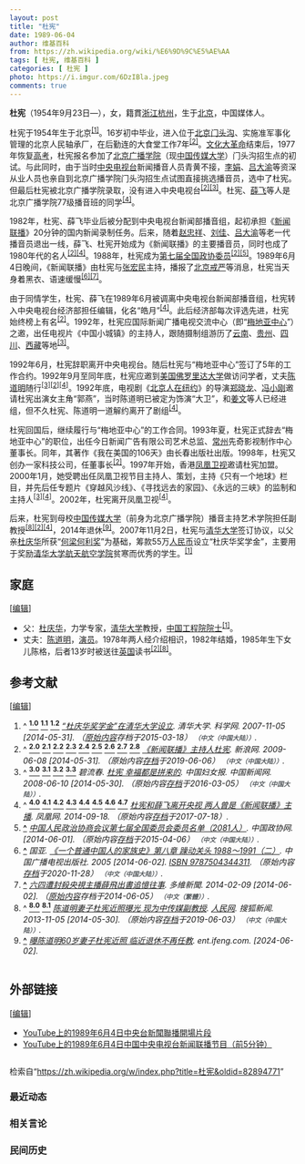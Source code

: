 ```yaml
---
layout: post
title: "杜宪"
date: 1989-06-04
author: 维基百科
from: https://zh.wikipedia.org/wiki/%E6%9D%9C%E5%AE%AA
tags: [ 杜宪, 维基百科 ]
categories: [ 杜宪 ]
photo: https://i.imgur.com/6DzIBla.jpeg
comments: true
---
```

<div class="mw-content-ltr mw-parser-output" lang="zh" dir="ltr">
<p><b>杜宪</b>（1954年9月23日<span class="useeditintro" title="Template:BLP editintro">—</span>），女，籍貫<a href="/wiki/%E6%B5%99%E6%B1%9F%E7%9C%81" title="浙江省">浙江</a><a href="/wiki/%E6%9D%AD%E5%B7%9E%E5%B8%82" title="杭州市">杭州</a>，生于<a href="/wiki/%E5%8C%97%E4%BA%AC%E5%B8%82" title="北京市">北京</a>，中国媒体人。
</p>
<meta property="mw:PageProp/toc">
<div class="mw-heading mw-heading2"></div>
<p>杜宪于1954年生于北京<sup id="cite_ref-tsinghua_1-0" class="reference"><a href="#cite_note-tsinghua-1">[1]</a></sup>。16岁初中毕业，进入位于<a href="/wiki/%E5%8C%97%E4%BA%AC" class="mw-redirect" title="北京">北京</a><a href="/wiki/%E9%97%A8%E5%A4%B4%E6%B2%9F" class="mw-redirect" title="门头沟">门头沟</a>、实施准军事化管理的北京人民轴承厂，在后勤连的大食堂工作7年<sup id="cite_ref-sina_2-0" class="reference"><a href="#cite_note-sina-2">[2]</a></sup>。<a href="/wiki/%E6%96%87%E5%8C%96%E5%A4%A7%E9%9D%A9%E5%91%BD" title="文化大革命">文化大革命</a>结束后，1977年恢复<a href="/wiki/%E6%99%AE%E9%80%9A%E9%AB%98%E7%AD%89%E5%AD%A6%E6%A0%A1%E6%8B%9B%E7%94%9F%E5%85%A8%E5%9B%BD%E7%BB%9F%E4%B8%80%E8%80%83%E8%AF%95" title="普通高等学校招生全国统一考试">高考</a>，杜宪报名参加了<a href="/wiki/%E5%8C%97%E4%BA%AC%E5%B9%BF%E6%92%AD%E5%AD%A6%E9%99%A2" class="mw-redirect" title="北京广播学院">北京广播学院</a>（现<a href="/wiki/%E4%B8%AD%E5%9B%BD%E4%BC%A0%E5%AA%92%E5%A4%A7%E5%AD%A6" title="中国传媒大学">中国传媒大学</a>）门头沟招生点的初试。与此同时，由于当时<a href="/wiki/%E4%B8%AD%E5%9B%BD%E4%B8%AD%E5%A4%AE%E7%94%B5%E8%A7%86%E5%8F%B0" title="中国中央电视台">中央电视台</a>新闻播音人员青黄不接，<a href="/wiki/%E6%9D%8E%E5%A8%9F_(%E7%94%B5%E8%A7%86%E4%B8%BB%E6%92%AD)" title="李娟 (电视主播)">李娟</a>、<a href="/wiki/%E5%90%95%E5%A4%A7%E6%B8%9D" title="吕大渝">吕大渝</a>等资深从业人员也亲自到北京广播学院门头沟招生点试图直接挑选播音员，选中了杜宪。但最后杜宪被北京广播学院录取，没有进入中央电视台<sup id="cite_ref-sina_2-1" class="reference"><a href="#cite_note-sina-2">[2]</a></sup><sup id="cite_ref-wenzhai_3-0" class="reference"><a href="#cite_note-wenzhai-3">[3]</a></sup>。杜宪、<a href="/wiki/%E8%96%9B%E9%A3%9E_(%E7%94%B5%E8%A7%86%E4%B8%BB%E6%92%AD)" title="薛飞 (电视主播)">薛飞</a>等人是北京广播学院77级播音班的同学<sup id="cite_ref-duxue_4-0" class="reference"><a href="#cite_note-duxue-4">[4]</a></sup>。
</p><p>1982年，杜宪、薛飞毕业后被分配到中央电视台新闻部播音组，起初承担《<a href="/wiki/%E6%96%B0%E9%97%BB%E8%81%94%E6%92%AD" title="新闻联播">新闻联播</a>》20分钟的国内新闻录制任务。后来，随着<a href="/wiki/%E8%B5%B5%E5%BF%A0%E7%A5%A5" title="赵忠祥">赵忠祥</a>、<a href="/wiki/%E5%88%98%E4%BD%B3_(%E4%B8%BB%E6%8C%81%E4%BA%BA)" title="刘佳 (主持人)">刘佳</a>、<a href="/wiki/%E5%90%95%E5%A4%A7%E6%B8%9D" title="吕大渝">吕大渝</a>等老一代播音员退出一线，薛飞、杜宪开始成为《新闻联播》的主要播音员，同时也成了1980年代的名人<sup id="cite_ref-sina_2-2" class="reference"><a href="#cite_note-sina-2">[2]</a></sup><sup id="cite_ref-duxue_4-1" class="reference"><a href="#cite_note-duxue-4">[4]</a></sup>。1988年，杜宪成为<a href="/wiki/%E4%B8%AD%E5%9B%BD%E4%BA%BA%E6%B0%91%E6%94%BF%E6%B2%BB%E5%8D%8F%E5%95%86%E4%BC%9A%E8%AE%AE%E7%AC%AC%E4%B8%83%E5%B1%8A%E5%85%A8%E5%9B%BD%E5%A7%94%E5%91%98%E4%BC%9A%E5%A7%94%E5%91%98%E5%90%8D%E5%8D%95" title="中国人民政治协商会议第七届全国委员会委员名单">第七届全国政协委员</a><sup id="cite_ref-sina_2-3" class="reference"><a href="#cite_note-sina-2">[2]</a></sup><sup id="cite_ref-政协_5-0" class="reference"><a href="#cite_note-政协-5">[5]</a></sup>。1989年6月4日晚间，《新闻联播》由杜宪与<a href="/wiki/%E5%BC%A0%E5%AE%8F%E6%B0%91" title="张宏民">张宏民</a>主持，播报了<a href="/wiki/%E5%85%AD%E5%9B%9B%E4%BA%8B%E4%BB%B6" title="六四事件">北京戒严</a>等消息，杜宪当天身着黑衣、语速缓慢<sup id="cite_ref-6" class="reference"><a href="#cite_note-6">[6]</a></sup><sup id="cite_ref-7" class="reference"><a href="#cite_note-7">[7]</a></sup>。
</p><p>由于同情学生，杜宪、薛飞在1989年6月被调离中央电视台新闻部播音组，杜宪转入中央电视台经济部担任编辑，化名“皓月”<sup id="cite_ref-duxue_4-2" class="reference"><a href="#cite_note-duxue-4">[4]</a></sup>。此后经济部每次评选先进，杜宪始终榜上有名<sup id="cite_ref-sina_2-4" class="reference"><a href="#cite_note-sina-2">[2]</a></sup>。1992年，杜宪应国际新闻广播电视交流中心（即“<a href="/wiki/%E6%A2%85%E5%9C%B0%E4%BA%9A%E4%B8%AD%E5%BF%83" class="mw-redirect" title="梅地亚中心">梅地亚中心</a>”）之邀，出任电视片《中国小城镇》的主持人，跟随摄制组游历了<a href="/wiki/%E4%BA%91%E5%8D%97" class="mw-redirect" title="云南">云南</a>、<a href="/wiki/%E8%B4%B5%E5%B7%9E" class="mw-redirect" title="贵州">贵州</a>、<a href="/wiki/%E5%9B%9B%E5%B7%9D" class="mw-redirect" title="四川">四川</a>、<a href="/wiki/%E8%A5%BF%E8%97%8F" class="mw-redirect" title="西藏">西藏</a>等地<sup id="cite_ref-wenzhai_3-1" class="reference"><a href="#cite_note-wenzhai-3">[3]</a></sup>。
</p><p>1992年6月，杜宪辞职离开中央电视台。随后杜宪与“梅地亚中心”签订了5年的工作合约。1992年9月至同年底，杜宪应邀到<a href="/wiki/%E7%BE%8E%E5%9B%BD" title="美国">美国</a><a href="/wiki/%E4%BD%9B%E7%BD%97%E9%87%8C%E8%BE%BE%E5%A4%A7%E5%AD%A6" title="佛罗里达大学">佛罗里达大学</a>做访问学者，丈夫<a href="/wiki/%E9%99%88%E9%81%93%E6%98%8E" title="陈道明">陈道明</a>随行<sup id="cite_ref-wenzhai_3-2" class="reference"><a href="#cite_note-wenzhai-3">[3]</a></sup><sup id="cite_ref-sina_2-5" class="reference"><a href="#cite_note-sina-2">[2]</a></sup><sup id="cite_ref-duxue_4-3" class="reference"><a href="#cite_note-duxue-4">[4]</a></sup>。1992年底，电视剧《<a href="/wiki/%E5%8C%97%E4%BA%AC%E4%BA%BA%E5%9C%A8%E7%BA%BD%E7%BA%A6" title="北京人在纽约">北京人在纽约</a>》的导演<a href="/wiki/%E9%83%91%E6%99%93%E9%BE%99" class="mw-redirect" title="郑晓龙">郑晓龙</a>、<a href="/wiki/%E5%86%AF%E5%B0%8F%E5%88%9A" title="冯小刚">冯小刚</a>邀请杜宪出演女主角“郭燕”，当时陈道明已被定为饰演“大卫”，和<a href="/wiki/%E5%A7%9C%E6%96%87" title="姜文">姜文</a>等人已经进组，但不久杜宪、陈道明一道解约离开了剧组<sup id="cite_ref-duxue_4-4" class="reference"><a href="#cite_note-duxue-4">[4]</a></sup>。
</p><p>杜宪回国后，继续履行与“梅地亚中心”的工作合同。1993年夏，杜宪正式辞去“梅地亚中心”的职位，出任今日新闻广告有限公司艺术总监、<a href="/wiki/%E5%B8%B8%E5%B7%9E" class="mw-redirect" title="常州">常州</a>先奇影视制作中心董事长。同年，其著作《我在美国的106天》由长春出版社出版。1998年，杜宪又创办一家科技公司，任董事长<sup id="cite_ref-sina_2-6" class="reference"><a href="#cite_note-sina-2">[2]</a></sup>。1997年开始，香港<a href="/wiki/%E5%87%A4%E5%87%B0%E5%8D%AB%E8%A7%86" title="凤凰卫视">凤凰卫视</a>邀请杜宪加盟。2000年1月，她受聘出任凤凰卫视节目主持人、策划，主持《只有一个地球》栏目，并先后任专题片《穿越风沙线》、《寻找远去的家园》、《永远的三峡》的监制和主持人<sup id="cite_ref-wenzhai_3-3" class="reference"><a href="#cite_note-wenzhai-3">[3]</a></sup><sup id="cite_ref-duxue_4-5" class="reference"><a href="#cite_note-duxue-4">[4]</a></sup>。2002年，杜宪离开凤凰卫视<sup id="cite_ref-duxue_4-6" class="reference"><a href="#cite_note-duxue-4">[4]</a></sup>。
</p><p>后来，杜宪到母校<a href="/wiki/%E4%B8%AD%E5%9B%BD%E4%BC%A0%E5%AA%92%E5%A4%A7%E5%AD%A6" title="中国传媒大学">中国传媒大学</a>（前身为北京广播学院）播音主持艺术学院担任副教授<sup id="cite_ref-sohu_8-0" class="reference"><a href="#cite_note-sohu-8">[8]</a></sup><sup id="cite_ref-sina_2-7" class="reference"><a href="#cite_note-sina-2">[2]</a></sup><sup id="cite_ref-duxue_4-7" class="reference"><a href="#cite_note-duxue-4">[4]</a></sup>，2014年退休<sup id="cite_ref-9" class="reference"><a href="#cite_note-9">[9]</a></sup>。2007年11月2日，杜宪与<a href="/wiki/%E6%B8%85%E5%8D%8E%E5%A4%A7%E5%AD%A6" title="清华大学">清华大学</a>签订协议，以父亲<a href="/wiki/%E6%9D%9C%E5%BA%86%E5%8D%8E" title="杜庆华">杜庆华</a>所获“<a href="/wiki/%E4%BD%95%E6%A2%81%E4%BD%95%E5%88%A9%E5%A5%96" class="mw-redirect" title="何梁何利奖">何梁何利奖</a>”为基础，筹款55万<a href="/wiki/%E4%BA%BA%E6%B0%91%E5%B8%81" title="人民币">人民币</a>设立“杜庆华奖学金”，主要用于奖励<a href="/wiki/%E6%B8%85%E5%8D%8E%E5%A4%A7%E5%AD%A6%E8%88%AA%E5%A4%A9%E8%88%AA%E7%A9%BA%E5%AD%A6%E9%99%A2" title="清华大学航天航空学院">清华大学航天航空学院</a>贫寒而优秀的学生。<sup id="cite_ref-tsinghua_1-1" class="reference"><a href="#cite_note-tsinghua-1">[1]</a></sup>
</p>
<div class="mw-heading mw-heading2"><h2 id="家庭"><span id=".E5.AE.B6.E5.BA.AD"></span>家庭</h2><span class="mw-editsection"><span class="mw-editsection-bracket">[</span><a href="/w/index.php?title=%E6%9D%9C%E5%AE%AA&amp;action=edit&amp;section=2" title="编辑章节：家庭"><span>编辑</span></a><span class="mw-editsection-bracket">]</span></span></div>
<ul><li>父：<a href="/wiki/%E6%9D%9C%E5%BA%86%E5%8D%8E" title="杜庆华">杜庆华</a>，力学专家，<a href="/wiki/%E6%B8%85%E5%8D%8E%E5%A4%A7%E5%AD%A6" title="清华大学">清华大学</a>教授，<a href="/wiki/%E4%B8%AD%E5%9B%BD%E5%B7%A5%E7%A8%8B%E9%99%A2%E9%99%A2%E5%A3%AB" title="中国工程院院士">中国工程院院士</a><sup id="cite_ref-tsinghua_1-2" class="reference"><a href="#cite_note-tsinghua-1">[1]</a></sup>。</li>
<li>丈夫：<a href="/wiki/%E9%99%88%E9%81%93%E6%98%8E" title="陈道明">陈道明</a>，<a href="/wiki/%E6%BC%94%E5%91%98" class="mw-redirect" title="演员">演员</a>。1978年两人经介绍相识，1982年结婚，1985年生下女儿陈格，后者13岁时被送往<a href="/wiki/%E8%8B%B1%E5%9B%BD" title="英国">英国</a>读书<sup id="cite_ref-sina_2-8" class="reference"><a href="#cite_note-sina-2">[2]</a></sup><sup id="cite_ref-sohu_8-1" class="reference"><a href="#cite_note-sohu-8">[8]</a></sup>。</li></ul>
<div class="mw-heading mw-heading2"><h2 id="参考文献"><span id=".E5.8F.82.E8.80.83.E6.96.87.E7.8C.AE"></span>参考文献</h2><span class="mw-editsection"><span class="mw-editsection-bracket">[</span><a href="/w/index.php?title=%E6%9D%9C%E5%AE%AA&amp;action=edit&amp;section=3" title="编辑章节：参考文献"><span>编辑</span></a><span class="mw-editsection-bracket">]</span></span></div>
<div class="reflist columns references-column-count references-column-count-2" style="-moz-column-count: 2; -webkit-column-count: 2; column-count: 2; list-style-type: decimal;">
<ol class="references">
<li id="cite_note-tsinghua-1"><span class="mw-cite-backlink">^ <a href="#cite_ref-tsinghua_1-0"><sup><b>1.0</b></sup></a> <a href="#cite_ref-tsinghua_1-1"><sup><b>1.1</b></sup></a> <a href="#cite_ref-tsinghua_1-2"><sup><b>1.2</b></sup></a></span> <span class="reference-text"><cite class="citation web"><a rel="nofollow" class="external text" href="https://web.archive.org/web/20150318082400/http://news.sciencenet.cn/htmlnews/200711517171659193389.html">“杜庆华奖学金”在清华大学设立</a>. 清华大学. 科学网. 2007-11-05 <span class="reference-accessdate"> [<span class="nowrap">2014-05-31</span>]</span>. （<a rel="nofollow" class="external text" href="http://news.sciencenet.cn/htmlnews/200711517171659193389.html">原始内容</a>存档于2015-03-18） <span style="font-family: sans-serif; cursor: default; color:var(--color-subtle, #54595d); font-size: 0.8em; bottom: 0.1em; font-weight: bold;" title="连接到中文（中国大陆）网页">（中文（中国大陆））</span>.</cite><span title="ctx_ver=Z39.88-2004&amp;rfr_id=info%3Asid%2Fzh.wikipedia.org%3A%E6%9D%9C%E5%AE%AA&amp;rft.atitle=%E2%80%9C%E6%9D%9C%E5%BA%86%E5%8D%8E%E5%A5%96%E5%AD%A6%E9%87%91%E2%80%9D%E5%9C%A8%E6%B8%85%E5%8D%8E%E5%A4%A7%E5%AD%A6%E8%AE%BE%E7%AB%8B&amp;rft.date=2007-11-05&amp;rft.genre=unknown&amp;rft.jtitle=%E6%B8%85%E5%8D%8E%E5%A4%A7%E5%AD%A6&amp;rft_id=http%3A%2F%2Fnews.sciencenet.cn%2Fhtmlnews%2F200711517171659193389.html&amp;rft_val_fmt=info%3Aofi%2Ffmt%3Akev%3Amtx%3Ajournal" class="Z3988"><span style="display:none;">&nbsp;</span></span></span>
</li>
<li id="cite_note-sina-2"><span class="mw-cite-backlink">^ <a href="#cite_ref-sina_2-0"><sup><b>2.0</b></sup></a> <a href="#cite_ref-sina_2-1"><sup><b>2.1</b></sup></a> <a href="#cite_ref-sina_2-2"><sup><b>2.2</b></sup></a> <a href="#cite_ref-sina_2-3"><sup><b>2.3</b></sup></a> <a href="#cite_ref-sina_2-4"><sup><b>2.4</b></sup></a> <a href="#cite_ref-sina_2-5"><sup><b>2.5</b></sup></a> <a href="#cite_ref-sina_2-6"><sup><b>2.6</b></sup></a> <a href="#cite_ref-sina_2-7"><sup><b>2.7</b></sup></a> <a href="#cite_ref-sina_2-8"><sup><b>2.8</b></sup></a></span> <span class="reference-text"><cite class="citation web"><a rel="nofollow" class="external text" href="http://eladies.sina.com.cn/news/2009/0608/1524875272.shtml">《新闻联播》主持人杜宪</a>. 新浪网. 2009-06-08 <span class="reference-accessdate"> [<span class="nowrap">2014-05-31</span>]</span>. （原始内容<a rel="nofollow" class="external text" href="https://web.archive.org/web/20190606163113/http://eladies.sina.com.cn/news/2009/0608/1524875272.shtml">存档</a>于2019-06-06） <span style="font-family: sans-serif; cursor: default; color:var(--color-subtle, #54595d); font-size: 0.8em; bottom: 0.1em; font-weight: bold;" title="连接到中文（中国大陆）网页">（中文（中国大陆））</span>.</cite><span title="ctx_ver=Z39.88-2004&amp;rfr_id=info%3Asid%2Fzh.wikipedia.org%3A%E6%9D%9C%E5%AE%AA&amp;rft.btitle=%E3%80%8A%E6%96%B0%E9%97%BB%E8%81%94%E6%92%AD%E3%80%8B%E4%B8%BB%E6%8C%81%E4%BA%BA%E6%9D%9C%E5%AE%AA&amp;rft.date=2009-06-08&amp;rft.genre=unknown&amp;rft.pub=%E6%96%B0%E6%B5%AA%E7%BD%91&amp;rft_id=http%3A%2F%2Feladies.sina.com.cn%2Fnews%2F2009%2F0608%2F1524875272.shtml&amp;rft_val_fmt=info%3Aofi%2Ffmt%3Akev%3Amtx%3Abook" class="Z3988"><span style="display:none;">&nbsp;</span></span></span>
</li>
<li id="cite_note-wenzhai-3"><span class="mw-cite-backlink">^ <a href="#cite_ref-wenzhai_3-0"><sup><b>3.0</b></sup></a> <a href="#cite_ref-wenzhai_3-1"><sup><b>3.1</b></sup></a> <a href="#cite_ref-wenzhai_3-2"><sup><b>3.2</b></sup></a> <a href="#cite_ref-wenzhai_3-3"><sup><b>3.3</b></sup></a></span> <span class="reference-text"><cite class="citation web">碧流春. <a rel="nofollow" class="external text" href="http://www.chinanews.com/gj/kong/news/2008/06-10/1277248.shtml">杜宪 幸福都是拼来的</a>. 中国妇女报. 中国新闻网. 2008-06-10 <span class="reference-accessdate"> [<span class="nowrap">2014-05-30</span>]</span>. （原始内容<a rel="nofollow" class="external text" href="https://web.archive.org/web/20160305064233/http://www.chinanews.com/gj/kong/news/2008/06-10/1277248.shtml">存档</a>于2016-03-05） <span style="font-family: sans-serif; cursor: default; color:var(--color-subtle, #54595d); font-size: 0.8em; bottom: 0.1em; font-weight: bold;" title="连接到中文（中国大陆）网页">（中文（中国大陆））</span>.</cite><span title="ctx_ver=Z39.88-2004&amp;rfr_id=info%3Asid%2Fzh.wikipedia.org%3A%E6%9D%9C%E5%AE%AA&amp;rft.atitle=%E6%9D%9C%E5%AE%AA+%E5%B9%B8%E7%A6%8F%E9%83%BD%E6%98%AF%E6%8B%BC%E6%9D%A5%E7%9A%84&amp;rft.au=%E7%A2%A7%E6%B5%81%E6%98%A5&amp;rft.date=2008-06-10&amp;rft.genre=unknown&amp;rft.jtitle=%E4%B8%AD%E5%9B%BD%E5%A6%87%E5%A5%B3%E6%8A%A5&amp;rft_id=http%3A%2F%2Fwww.chinanews.com%2Fgj%2Fkong%2Fnews%2F2008%2F06-10%2F1277248.shtml&amp;rft_val_fmt=info%3Aofi%2Ffmt%3Akev%3Amtx%3Ajournal" class="Z3988"><span style="display:none;">&nbsp;</span></span></span>
</li>
<li id="cite_note-duxue-4"><span class="mw-cite-backlink">^ <a href="#cite_ref-duxue_4-0"><sup><b>4.0</b></sup></a> <a href="#cite_ref-duxue_4-1"><sup><b>4.1</b></sup></a> <a href="#cite_ref-duxue_4-2"><sup><b>4.2</b></sup></a> <a href="#cite_ref-duxue_4-3"><sup><b>4.3</b></sup></a> <a href="#cite_ref-duxue_4-4"><sup><b>4.4</b></sup></a> <a href="#cite_ref-duxue_4-5"><sup><b>4.5</b></sup></a> <a href="#cite_ref-duxue_4-6"><sup><b>4.6</b></sup></a> <a href="#cite_ref-duxue_4-7"><sup><b>4.7</b></sup></a></span> <span class="reference-text"><cite class="citation web"><a rel="nofollow" class="external text" href="http://news.ifeng.com/a/20140918/42022163_0.shtml">杜宪和薛飞离开央视 两人曾是《新闻联播》主播</a>. 凤凰网. 2014-09-18. （原始内容<a rel="nofollow" class="external text" href="https://web.archive.org/web/20170718122401/http://news.ifeng.com/a/20140918/42022163_0.shtml">存档</a>于2017-07-18）.</cite><span title="ctx_ver=Z39.88-2004&amp;rfr_id=info%3Asid%2Fzh.wikipedia.org%3A%E6%9D%9C%E5%AE%AA&amp;rft.btitle=%E6%9D%9C%E5%AE%AA%E5%92%8C%E8%96%9B%E9%A3%9E%E7%A6%BB%E5%BC%80%E5%A4%AE%E8%A7%86+%E4%B8%A4%E4%BA%BA%E6%9B%BE%E6%98%AF%E3%80%8A%E6%96%B0%E9%97%BB%E8%81%94%E6%92%AD%E3%80%8B%E4%B8%BB%E6%92%AD&amp;rft.date=2014-09-18&amp;rft.genre=unknown&amp;rft.pub=%E5%87%A4%E5%87%B0%E7%BD%91&amp;rft_id=http%3A%2F%2Fnews.ifeng.com%2Fa%2F20140918%2F42022163_0.shtml&amp;rft_val_fmt=info%3Aofi%2Ffmt%3Akev%3Amtx%3Abook" class="Z3988"><span style="display:none;">&nbsp;</span></span></span>
</li>
<li id="cite_note-政协-5"><span class="mw-cite-backlink"><b><a href="#cite_ref-政协_5-0">^</a></b></span> <span class="reference-text"><cite class="citation web"><a rel="nofollow" class="external text" href="http://www.cppcc.gov.cn/2011/09/29/ARTI1317288700388280.shtml">中国人民政治协商会议第七届全国委员会委员名单（2081人）</a>. 中国政协网.  <span class="reference-accessdate"> [<span class="nowrap">2014-06-01</span>]</span>. （原始内容<a rel="nofollow" class="external text" href="https://web.archive.org/web/20150406015407/http://www.cppcc.gov.cn/2011/09/29/ARTI1317288700388280.shtml">存档</a>于2015-04-06） <span style="font-family: sans-serif; cursor: default; color:var(--color-subtle, #54595d); font-size: 0.8em; bottom: 0.1em; font-weight: bold;" title="连接到中文（中国大陆）网页">（中文（中国大陆））</span>.</cite><span title="ctx_ver=Z39.88-2004&amp;rfr_id=info%3Asid%2Fzh.wikipedia.org%3A%E6%9D%9C%E5%AE%AA&amp;rft.btitle=%E4%B8%AD%E5%9B%BD%E4%BA%BA%E6%B0%91%E6%94%BF%E6%B2%BB%E5%8D%8F%E5%95%86%E4%BC%9A%E8%AE%AE%E7%AC%AC%E4%B8%83%E5%B1%8A%E5%85%A8%E5%9B%BD%E5%A7%94%E5%91%98%E4%BC%9A%E5%A7%94%E5%91%98%E5%90%8D%E5%8D%95%EF%BC%882081%E4%BA%BA%EF%BC%89&amp;rft.genre=unknown&amp;rft.pub=%E4%B8%AD%E5%9B%BD%E6%94%BF%E5%8D%8F%E7%BD%91&amp;rft_id=http%3A%2F%2Fwww.cppcc.gov.cn%2F2011%2F09%2F29%2FARTI1317288700388280.shtml&amp;rft_val_fmt=info%3Aofi%2Ffmt%3Akev%3Amtx%3Abook" class="Z3988"><span style="display:none;">&nbsp;</span></span></span>
</li>
<li id="cite_note-6"><span class="mw-cite-backlink"><b><a href="#cite_ref-6">^</a></b></span> <span class="reference-text"><cite class="citation book">国亚. <a rel="nofollow" class="external text" href="http://mjlsh.usc.cuhk.edu.hk/book.aspx?cid=2&amp;tid=114">《一个普通中国人的家族史》第八章 躁动关头 1988～1991（二）</a>. 中国广播电视出版社. 2005 <span class="reference-accessdate"> [<span class="nowrap">2014-06-02</span>]</span>. <a href="/wiki/Special:%E7%BD%91%E7%BB%9C%E4%B9%A6%E6%BA%90/9787504344311" title="Special:网络书源/9787504344311"><span title="国际标准书号">ISBN</span>&nbsp;9787504344311</a>. （原始内容<a rel="nofollow" class="external text" href="https://web.archive.org/web/20201128141453/http://mjlsh.usc.cuhk.edu.hk/Book.aspx?cid=2&amp;tid=114">存档</a>于2020-11-28） <span style="font-family: sans-serif; cursor: default; color:var(--color-subtle, #54595d); font-size: 0.8em; bottom: 0.1em; font-weight: bold;" title="连接到中文（中国大陆）网页">（中文（中国大陆））</span>.</cite><span title="ctx_ver=Z39.88-2004&amp;rfr_id=info%3Asid%2Fzh.wikipedia.org%3A%E6%9D%9C%E5%AE%AA&amp;rft.au=%E5%9B%BD%E4%BA%9A&amp;rft.btitle=%E3%80%8A%E4%B8%80%E4%B8%AA%E6%99%AE%E9%80%9A%E4%B8%AD%E5%9B%BD%E4%BA%BA%E7%9A%84%E5%AE%B6%E6%97%8F%E5%8F%B2%E3%80%8B%E7%AC%AC%E5%85%AB%E7%AB%A0+%E8%BA%81%E5%8A%A8%E5%85%B3%E5%A4%B4+1988%EF%BD%9E1991%EF%BC%88%E4%BA%8C%EF%BC%89&amp;rft.date=2005&amp;rft.genre=book&amp;rft.isbn=9787504344311&amp;rft.pub=%E4%B8%AD%E5%9B%BD%E5%B9%BF%E6%92%AD%E7%94%B5%E8%A7%86%E5%87%BA%E7%89%88%E7%A4%BE&amp;rft_id=http%3A%2F%2Fmjlsh.usc.cuhk.edu.hk%2Fbook.aspx%3Fcid%3D2%26tid%3D114&amp;rft_val_fmt=info%3Aofi%2Ffmt%3Akev%3Amtx%3Abook" class="Z3988"><span style="display:none;">&nbsp;</span></span></span>
</li>
<li id="cite_note-7"><span class="mw-cite-backlink"><b><a href="#cite_ref-7">^</a></b></span> <span class="reference-text"><cite class="citation web"><a rel="nofollow" class="external text" href="https://web.archive.org/web/20140605051105/http://china.dwnews.com/big5/news/2014-02-09/59404570.html">六四遭封殺央視主播薛飛出書追憶往事</a>. 多維新聞. 2014-02-09 <span class="reference-accessdate"> [<span class="nowrap">2014-06-02</span>]</span>. （<a rel="nofollow" class="external text" href="http://china.dwnews.com/big5/news/2014-02-09/59404570.html">原始内容</a>存档于2014-06-05） <span style="font-family: sans-serif; cursor: default; color:var(--color-subtle, #54595d); font-size: 0.8em; bottom: 0.1em; font-weight: bold;" title="连接到中文（繁體）网页">（中文（繁體））</span>.</cite><span title="ctx_ver=Z39.88-2004&amp;rfr_id=info%3Asid%2Fzh.wikipedia.org%3A%E6%9D%9C%E5%AE%AA&amp;rft.btitle=%E5%85%AD%E5%9B%9B%E9%81%AD%E5%B0%81%E6%AE%BA%E5%A4%AE%E8%A6%96%E4%B8%BB%E6%92%AD%E8%96%9B%E9%A3%9B%E5%87%BA%E6%9B%B8%E8%BF%BD%E6%86%B6%E5%BE%80%E4%BA%8B&amp;rft.date=2014-02-09&amp;rft.genre=unknown&amp;rft.pub=%E5%A4%9A%E7%B6%AD%E6%96%B0%E8%81%9E&amp;rft_id=http%3A%2F%2Fchina.dwnews.com%2Fbig5%2Fnews%2F2014-02-09%2F59404570.html&amp;rft_val_fmt=info%3Aofi%2Ffmt%3Akev%3Amtx%3Abook" class="Z3988"><span style="display:none;">&nbsp;</span></span></span>
</li>
<li id="cite_note-sohu-8"><span class="mw-cite-backlink">^ <a href="#cite_ref-sohu_8-0"><sup><b>8.0</b></sup></a> <a href="#cite_ref-sohu_8-1"><sup><b>8.1</b></sup></a></span> <span class="reference-text"><cite class="citation web"><a rel="nofollow" class="external text" href="http://news.sohu.com/20131105/n389616970.shtml">陈道明妻子杜宪近照曝光 现为中传媒副教授</a>. <a href="/wiki/%E4%BA%BA%E6%B0%91%E7%BD%91" title="人民网">人民网</a>. 搜狐新闻. 2013-11-05 <span class="reference-accessdate"> [<span class="nowrap">2014-05-30</span>]</span>. （原始内容<a rel="nofollow" class="external text" href="https://web.archive.org/web/20190603063601/http://news.sohu.com/20131105/n389616970.shtml">存档</a>于2019-06-03） <span style="font-family: sans-serif; cursor: default; color:var(--color-subtle, #54595d); font-size: 0.8em; bottom: 0.1em; font-weight: bold;" title="连接到中文（中国大陆）网页">（中文（中国大陆））</span>.</cite><span title="ctx_ver=Z39.88-2004&amp;rfr_id=info%3Asid%2Fzh.wikipedia.org%3A%E6%9D%9C%E5%AE%AA&amp;rft.atitle=%E9%99%88%E9%81%93%E6%98%8E%E5%A6%BB%E5%AD%90%E6%9D%9C%E5%AE%AA%E8%BF%91%E7%85%A7%E6%9B%9D%E5%85%89+%E7%8E%B0%E4%B8%BA%E4%B8%AD%E4%BC%A0%E5%AA%92%E5%89%AF%E6%95%99%E6%8E%88&amp;rft.date=2013-11-05&amp;rft.genre=unknown&amp;rft.jtitle=%E4%BA%BA%E6%B0%91%E7%BD%91&amp;rft_id=http%3A%2F%2Fnews.sohu.com%2F20131105%2Fn389616970.shtml&amp;rft_val_fmt=info%3Aofi%2Ffmt%3Akev%3Amtx%3Ajournal" class="Z3988"><span style="display:none;">&nbsp;</span></span></span>
</li>
<li id="cite_note-9"><span class="mw-cite-backlink"><b><a href="#cite_ref-9">^</a></b></span> <span class="reference-text"><cite class="citation web"><a rel="nofollow" class="external text" href="http://ent.ifeng.com/a/detail_2014_12/02/39634416_0.shtml">曝陈道明60岁妻子杜宪近照 临近退休不再任教</a>. ent.ifeng.com.  <span class="reference-accessdate"> [<span class="nowrap">2024-06-02</span>]</span>.</cite><span title="ctx_ver=Z39.88-2004&amp;rfr_id=info%3Asid%2Fzh.wikipedia.org%3A%E6%9D%9C%E5%AE%AA&amp;rft.atitle=%E6%9B%9D%E9%99%88%E9%81%93%E6%98%8E60%E5%B2%81%E5%A6%BB%E5%AD%90%E6%9D%9C%E5%AE%AA%E8%BF%91%E7%85%A7+%E4%B8%B4%E8%BF%91%E9%80%80%E4%BC%91%E4%B8%8D%E5%86%8D%E4%BB%BB%E6%95%99&amp;rft.genre=unknown&amp;rft.jtitle=ent.ifeng.com&amp;rft_id=http%3A%2F%2Fent.ifeng.com%2Fa%2Fdetail_2014_12%2F02%2F39634416_0.shtml&amp;rft_val_fmt=info%3Aofi%2Ffmt%3Akev%3Amtx%3Ajournal" class="Z3988"><span style="display:none;">&nbsp;</span></span></span>
</li>
</ol></div>
<div class="mw-heading mw-heading2"><h2 id="外部链接"><span id=".E5.A4.96.E9.83.A8.E9.93.BE.E6.8E.A5"></span>外部链接</h2><span class="mw-editsection"><span class="mw-editsection-bracket">[</span><a href="/w/index.php?title=%E6%9D%9C%E5%AE%AA&amp;action=edit&amp;section=4" title="编辑章节：外部链接"><span>编辑</span></a><span class="mw-editsection-bracket">]</span></span></div>
<ul><li><a rel="nofollow" class="external text" href="https://www.youtube.com/watch?v=iVWMKVNj7tU&amp;t=0h0m0s">YouTube上的1989年6月4日中央台新聞聯播開場片段</a></li>
<li><a rel="nofollow" class="external text" href="https://www.youtube.com/watch?v=HAUo4kBkTvU&amp;t=0h0m0s">YouTube上的1989年6月4日中国中央电视台新闻联播节目（前5分钟）</a></li></ul>
<div style="clear: both; height: 1em"></div>


<!-- 
NewPP limit report
Parsed by mw‐web.codfw.main‐895674c4f‐b9h5m
Cached time: 20240717054817
Cache expiry: 2592000
Reduced expiry: false
Complications: [show‐toc]
CPU time usage: 0.442 seconds
Real time usage: 0.576 seconds
Preprocessor visited node count: 4511/1000000
Post‐expand include size: 154098/2097152 bytes
Template argument size: 3539/2097152 bytes
Highest expansion depth: 18/100
Expensive parser function count: 13/500
Unstrip recursion depth: 0/20
Unstrip post‐expand size: 23216/5000000 bytes
Lua time usage: 0.157/10.000 seconds
Lua memory usage: 4855930/52428800 bytes
Number of Wikibase entities loaded: 1/400
-->
<!--
Transclusion expansion time report (%,ms,calls,template)
100.00%  427.703      1 -total
 34.20%  146.278      1 Template:藝人
 21.16%   90.515      1 Template:Reflist
 15.87%   67.874      8 Template:Cite_web
 15.73%   67.293      1 Template:六四事件
 15.21%   65.062      1 Template:NavboxV2
 13.34%   57.038      3 Template:Navbox
 12.34%   52.769      1 Template:新闻联播主播
  7.73%   33.071      1 Template:Marriage
  6.98%   29.858     11 Template:Le
-->

<!-- Saved in parser cache with key zhwiki:pcache:idhash:172781-0!canonical!zh and timestamp 20240717054817 and revision id 82894771. Rendering was triggered because: page-view
 -->
</div><!--esi <esi:include src="/esitest-fa8a495983347898/content" /> --><noscript><img src="https://login.wikimedia.org/wiki/Special:CentralAutoLogin/start?type=1x1" alt="" width="1" height="1" style="border: none; position: absolute;"></noscript>
<div class="printfooter" data-nosnippet="">检索自“<a dir="ltr" href="https://zh.wikipedia.org/w/index.php?title=杜宪&amp;oldid=82894771">https://zh.wikipedia.org/w/index.php?title=杜宪&amp;oldid=82894771</a>”</div><div id="recent-news"><h3>最近动态</h3><ul></ul></div><div id="open-opinion"><h3>相关言论</h3><ul></ul></div><div id="mjls-record"><h3>民间历史</h3><ul></ul></div>